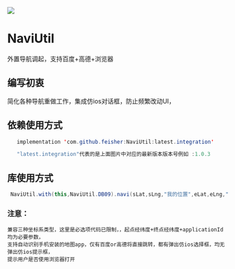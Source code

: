 [![](https://jitpack.io/v/feisher/NaviUtil.svg)](https://jitpack.io/#feisher/NaviUtil)

# NaviUtil
外置导航调起，支持百度+高德+浏览器

## 编写初衷
  简化各种导航重做工作，集成仿ios对话框，防止频繁改动UI，

## 依赖使用方式

 ```java
    implementation 'com.github.feisher:NaviUtil:latest.integration'

    "latest.integration"代表的是上面图片中对应的最新版本版本号例如 :1.0.3
 ```

## 库使用方式

```java
 NaviUtil.with(this,NaviUtil.DB09).navi(sLat,sLng,"我的位置",eLat,eLng,"目的地",BuildConfig.APPLICATION_ID);
```
### 注意：
    兼容三种坐标系类型，这里是必选项代码已限制，，起点经纬度+终点经纬度+applicationId 均为必要参数，
    支持自动识别手机安装的地图app，仅有百度or高德将直接跳转，都有弹出仿ios选择框，均无弹出仿ios提示框，
    提示用户是否使用浏览器打开